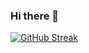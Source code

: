 ### Hi there 👋

<!--
**Abkbhuiyan/Abkbhuiyan** is a ✨ _special_ ✨ repository because its `README.md` (this file) appears on your GitHub profile.

Here are some ideas to get you started:

- 🔭 I’m currently working on ...
- 🌱 I’m currently learning ...
- 👯 I’m looking to collaborate on ...
- 🤔 I’m looking for help with ...
- 💬 Ask me about ...
- 📫 How to reach me: ...
- 😄 Pronouns: ...
- ⚡ Fun fact: ...
-->
[![GitHub Streak](https://streak-stats.demolab.com?user=Abkbhuiyan&theme=transparent&border_radius=5&exclude_days=Sun%2CMon%2CTue%2CWed%2CThu%2CFri%2CSat&card_width=500&background=45%2CE8EBB9%2CEBCEE0&stroke=EB40E6&fire=EB4034&sideLabels=1D08EB)](https://git.io/streak-stats)

